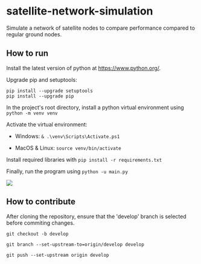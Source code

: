 # satellite-network-simulation

Simulate a network of satellite nodes to compare performance compared to regular ground nodes.

## How to run

Install the latest version of python at https://www.python.org/.

Upgrade pip and setuptools:

```
pip install --upgrade setuptools
pip install --upgrade pip
```

In the project's root directory, install a python virtual environment using `python -m venv venv`

Activate the virtual environment:

- Windows: `& .\venv\Scripts\Activate.ps1`

- MacOS & Linux: `source venv/bin/activate`

Install required libraries with `pip install -r requirements.txt`

Finally, run the program using `python -u main.py`

<img src="screen_recording.gif">

<br/>

## How to contribute

After cloning the repository, ensure that the 'develop' branch is selected before commiting changes.

`git checkout -b develop`

`git branch --set-upstream-to=origin/develop develop`

`git push --set-upstream origin develop`